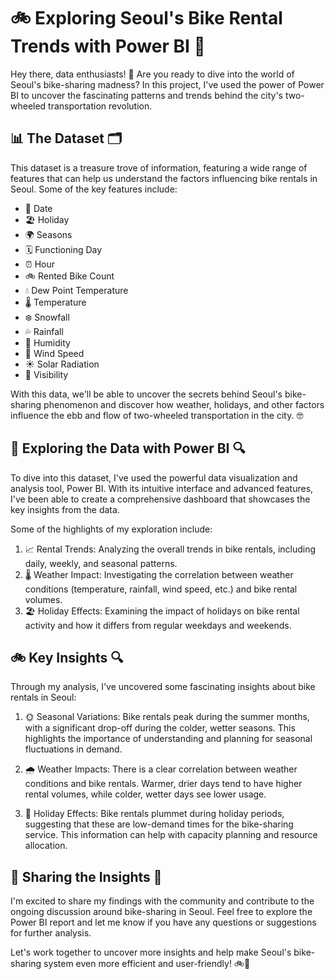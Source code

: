 # 🚲 Exploring Seoul's Bike Rental Trends with Power BI 🌇

Hey there, data enthusiasts! 👋 Are you ready to dive into the world of Seoul's bike-sharing madness? In this project, I've used the power of Power BI to uncover the fascinating patterns and trends behind the city's two-wheeled transportation revolution.

## 📊 The Dataset 🗂️

This dataset is a treasure trove of information, featuring a wide range of features that can help us understand the factors influencing bike rentals in Seoul. Some of the key features include:

- 📅 Date
- 🏖️ Holiday
- 🌍 Seasons
- 🗓️ Functioning Day
- ⏰ Hour
- 🚲 Rented Bike Count
- 💧 Dew Point Temperature
- 🌡️ Temperature
- ❄️ Snowfall
- 💦 Rainfall
- 💨 Humidity
- 💨 Wind Speed
- ☀️ Solar Radiation
- 👀 Visibility

With this data, we'll be able to uncover the secrets behind Seoul's bike-sharing phenomenon and discover how weather, holidays, and other factors influence the ebb and flow of two-wheeled transportation in the city. 🤓

## 🚀 Exploring the Data with Power BI 🔍

To dive into this dataset, I've used the powerful data visualization and analysis tool, Power BI. With its intuitive interface and advanced features, I've been able to create a comprehensive dashboard that showcases the key insights from the data.

Some of the highlights of my exploration include:

1. 📈 Rental Trends: Analyzing the overall trends in bike rentals, including daily, weekly, and seasonal patterns.
2. 🌡️ Weather Impact: Investigating the correlation between weather conditions (temperature, rainfall, wind speed, etc.) and bike rental volumes.
3. 🏖️ Holiday Effects: Examining the impact of holidays on bike rental activity and how it differs from regular weekdays and weekends.

## 🚲 Key Insights 🔍

Through my analysis, I've uncovered some fascinating insights about bike rentals in Seoul:

1. 🌞 Seasonal Variations: Bike rentals peak during the summer months, with a significant drop-off during the colder, wetter seasons. This highlights the importance of understanding and planning for seasonal fluctuations in demand.

2. 🌧️ Weather Impacts: There is a clear correlation between weather conditions and bike rentals. Warmer, drier days tend to have higher rental volumes, while colder, wetter days see lower usage.

3. 🎉 Holiday Effects: Bike rentals plummet during holiday periods, suggesting that these are low-demand times for the bike-sharing service. This information can help with capacity planning and resource allocation.

## 🤝 Sharing the Insights 🙌

I'm excited to share my findings with the community and contribute to the ongoing discussion around bike-sharing in Seoul. Feel free to explore the Power BI report and let me know if you have any questions or suggestions for further analysis.

Let's work together to uncover more insights and help make Seoul's bike-sharing system even more efficient and user-friendly! 🚲💨
